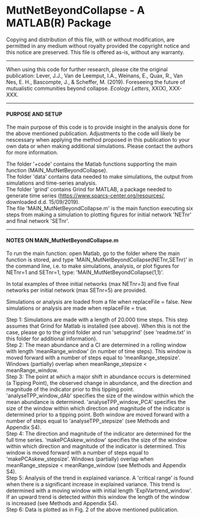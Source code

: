 MutNetBeyondCollapse - A MATLAB(R) Package
===================================

Copying and distribution of this file, with or without modification, are permitted in any medium without royalty provided the copyright notice and this notice are preserved. This file is offered as-is, without any warranty.

-------------------------------------------------------------------

When using this code for further research, please cite the original publication: Lever, J.J., Van de Leemput, I.A., Weinans, E., Quax, R., Van Nes, E. H., Bascompte, J., & Scheffer, M. (2019). Foreseeing the future of mutualistic communities beyond collapse. *Ecology Letters*, XX(X), XXX-XXX.

-------------------------------------------------------------------

#### PURPOSE AND SETUP

The main purpose of this code is to provide insight in the analysis done for the above mentioned publication. Adjustments to the code will likely be nescessary when applying the method proposed in this publication to your own data or when making additional simulations. Please contact the authors for more information.

The folder '+code' contains the Matlab functions supporting the main function (MAIN_MutNetBeyondCollapse).  
The folder 'data' contains data needed to make simulations, the output from simulations and time-series analysis.  
The folder 'grind' contains Grind for MATLAB, a package needed to generate time series (https://www.sparcs-center.org/resources/, downloaded d.d. 15/09/2019).  
The file 'MAIN_MutNetBeyondCollapse.m' is the main function executing six steps from making a simulation to plotting figures for initial network 'NETnr' and final network 'SETnr'.  

-------------------------------------------------------------------

#### NOTES ON MAIN_MutNetBeyondCollapse.m

To run the main function: open Matlab, go to the folder where the main function is stored, and type 'MAIN_MutNetBeyondCollapse(NETnr,SETnr)' in the command line, i.e. to make simulations, analysis, or plot figures for NETnr=1 and SETnr=1, type: 'MAIN_MutNetBeyondCollapse(1,1)'. 

In total examples of three initial networks (max NETnr=3) and five final networks per initial network (max SETnr=5) are provided.

Simulations or analysis are loaded from a file when replaceFile = false. 
New simulations or analysis are made when replaceFile = true.

Step 1: Simulations are made with a length of 20.000 time steps. This step assumes that Grind for Matlab is installed (see above). When this is not the case, please go to the grind folder and run 'setupgrind' (see 'readme.txt' in this folder for additional information).  
Step 2: The mean abundance and a CI are determined in a rolling window with length 'meanRange_window' (in number of time steps). This window is moved forward with a number of steps equal to 'meanRange_stepsize'. Windows (partially) overlap when meanRange_stepsize &lt; meanRange_window.  
Step 3: The point at which a major shift in abundance occurs is determined (a Tipping Point), the observed change in abundance, and the direction and magnitude of the indicator prior to this tipping point. 'analyseTPP_window_dAb' specifies the size of the window within which the mean abundance is determined. 'analyseTPP_window_PCA' specifies the size of the window within which direction and magnitude of the indicator is determined prior to a tipping point. Both window are moved forward with a number of steps equal to 'analyseTPP_stepsize' (see Methods and Appendix S4).  
Step 4: The direction and magnitude of the indicator are determined for the full time series. 'makePCAskew_window' specifies the size of the window within which direction and magnitude of the indicator is determined. This window is moved forward with a number of steps equal to 'makePCAskew_stepsize'. Windows (partially) overlap when meanRange_stepsize &lt; meanRange_window (see Methods and Appendix S4).  
Step 5: Analysis of the trend in explained variance. A 'critical range' is found when there is a significant increase in explained variance. This trend is determined with a moving window with initial length 'ExplVartrend_window'. If an upward trend is detected within this window the length of the window is increased (see Methods and Appendix S4).  
Step 6: Data is plotted as in Fig. 2 of the above mentioned publication.